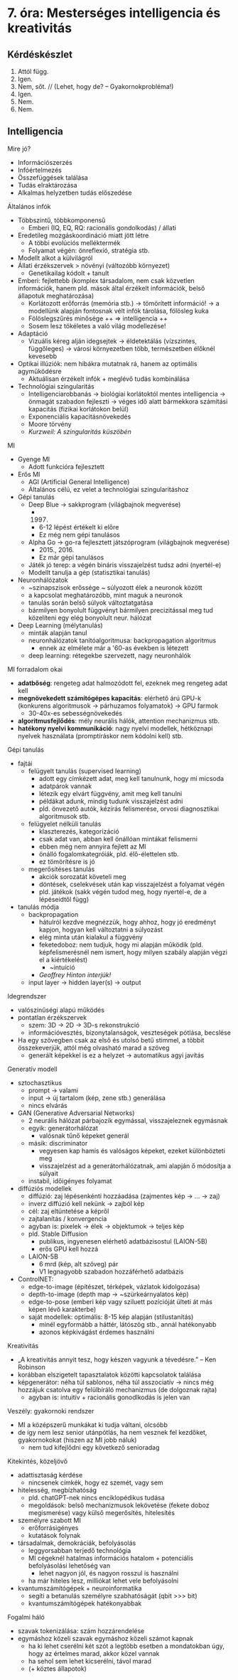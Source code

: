 # 7. óra: Mesterséges intelligencia és kreativitás

## Kérdéskészlet

1. Attól függ.
2. Igen.
3. Nem, sőt. // (Lehet, hogy de? – Gyakornokprobléma!)
4. Igen.
5. Nem.
6. Nem.

## Intelligencia

Mire jó?

* Információszerzés
* Infóértelmezés
* Összefüggések találása
* Tudás elraktározása
* Alkalmas helyzetben tudás előszedése

Általános infók

* Többszintű, többkomponensű
  * Emberi (IQ, EQ, RQ: racionális gondolkodás) / állati
* Eredetileg mozgáskoordináció miatt jött létre
  * A többi evolúciós melléktermék
  * Folyamat végén: önreflexió, stratégia stb.
* Modellt alkot a külvilágról
* Állati érzékszervek > növényi (változóbb környezet)
  * Genetikailag kódolt + tanult
* Emberi: fejlettebb (komplex társadalom, nem csak közvetlen információk, hanem pld. mások által érzékelt információk, belső állapotuk meghatározása)
  * Korlátozott erőforrás (memória stb.) -> tömörített információ! -> a modellünk alapján fontosnak vélt infók tárolása, fölösleg kuka
  * Fölöslegszűrés minősége ++ => intelligencia ++
  * Sosem lesz tökéletes a való világ modellezése!
* Adaptáció
  * Vizuális kéreg alján idegsejtek -> éldetektálás (vízszintes, függőleges) -> városi környezetben több, természetben élőknél kevesebb
* Optikai illúziók: nem hibákra mutatnak rá, hanem az optimális agyműködésre
  * Aktuálisan érzékelt infók + meglévő tudás kombinálása
* Technológiai szingularitás
  * Intelligenciarobbanás -> biológiai korlátoktól mentes intelligencia -> önmagát szabadon fejleszti -> véges idő alatt bármekkora számítási kapacitás (fizikai korlátokon belül)
  * Exponenciális kapacitásnövekedés
  * Moore törvény
  * *Kurzweil: A szingularitás küszöbén*

MI

* Gyenge MI
  * Adott funkcióra fejlesztett
* Erős MI
  * AGI (Artificial General Intelligence)
  * Általános célú, ez velet a technológiai szingularitáshoz
* Gépi tanulás
  * Deep Blue -> sakkprogram (világbajnok megverése)
    * 1997.
    * 6-12 lépést értékelt ki előre
    * Ez még nem gépi tanulásos
  * Alpha Go -> go-ra fejlesztett játszóprogram (világbajnok megverése)
    * 2015., 2016.
    * Ez már gépi tanulásos
  * Játék jó terep: a végén bináris visszajelzést tudsz adni (nyertél-e)
  * Modellt tanulja a gép (statisztikai tanulás)
* Neuronhálózatok
  * ~szinapszisok erőssége ~ súlyozott élek a neuronok között
  * a kapcsolat meghatározóbb, mint maguk a neuronok
  * tanulás során belső súlyok változtatgatása
  * bármilyen bonyolult függvényt bármilyen precizitással meg tud közelíteni egy elég bonyolult neur. hálózat
* Deep Learning (mélytanulás)
  * minták alapján tanul
  * neuronhálózatok tanítóalgoritmusa: backpropagation algoritmus
    * ennek az elmélete már a '60-as években is létezett
  * deep learning: rétegekbe szervezett, nagy neuronhálók

MI forradalom okai

* **adatbőség**: rengeteg adat halmozódott fel, ezeknek meg rengeteg adat kell
* **megnövekedett számítógépes kapacitás**: elérhető árú GPU-k (konkurens algoritmusok -> párhuzamos folyamatok) -> GPU farmok
  * 30-40x-es sebességnövekedés
* **algoritmusfejlődés**: mély neurális hálók, attention mechanizmus stb.
* **hatékony nyelvi kommunikáció**: nagy nyelvi modellek, hétköznapi nyelvek használata (promptíráskor nem kódolni kell) stb.

Gépi tanulás

* fajtái
  * felügyelt tanulás (supervised learning)
    * adott egy címkézett adat, meg kell tanulnunk, hogy mi micsoda
    * adatpárok vannak
    * létezik egy elvárt függvény, amit meg kell tanulni
    * példákat adunk, mindig tudunk visszajelzést adni
    * pld. önvezető autók, kézírás felismerése, orvosi diagnosztikai algoritmusok stb.
  * felügyelet nélküli tanulás
    * klaszterezés, kategorizáció
    * csak adat van, abban kell önállóan mintákat felismerni
    * ebben még nem annyira fejlett az MI
    * önálló fogalomkategróiák, pld. élő-élettelen stb.
    * ez tömörítésre is jó
  * megerősítéses tanulás
    * akciók sorozatát követeli meg
    * döntések, cselekvések után kap visszajelzést a folyamat végén
    * pld. játékok (sakk végén tudod meg, hogy nyertél-e, de a lépéseidtől függ)
* tanulás módja
  * backpropagation
    * hátulról kezdve megnézzük, hogy ahhoz, hogy jó eredményt kapjon, hogyan kell változtatni a súlyozást
    * elég minta után kialakul a függvény
    * feketedoboz: nem tudjuk, hogy mi alapján működik (pld. képfelismerésnél nem ismert, hogy milyen szabály alapján végzi el a kiértékelést)
      * ~intuíció
    * *Geoffrey Hinton interjúk!*
  * input layer -> hidden layer(s) -> output

Idegrendszer

* valószínűségi alapú működés
* pontatlan érzékszervek
  * szem: 3D -> 2D -> 3D-s rekonstrukció
  * információvesztés, bizonytalanságok, veszteségek pótlása, becslése
* Ha egy szövegben csak az első és utolsó betű stimmel, a többit összekeverjük, attól még olvasható marad a szöveg
  * generált képekkel is ez a helyzet -> automatikus agyi javítás

Generatív modell

* sztochasztikus
  * prompt -> valami
  * input -> új tartalom (kép, zene stb.) generálása
  * nincs elvárás
* GAN (Generative Adversarial Networks)
  * 2 neurális hálózat párbajozik egymással, visszajeleznek egymásnak
  * egyik: generátorhálózat
    * valósnak tűnő képeket generál
  * másik: discriminator
    * vegyesen kap hamis és valóságos képeket, ezeket különbözteti meg
    * visszajelzést ad a generátorhálózatnak, ami alapján ő módosítja a súlyait
  * instabil, időigényes folyamat
* diffúziós modellek
  * diffúzió: zaj lépésenkénti hozzáadása (zajmentes kép -> ... -> zaj)
  * inverz diffúzió kell nekünk -> zajból kép
  * cél: zaj eltüntetése a képről
  * zajtalanítás / konvergencia
  * agyban is: pixelek -> élek -> objektumok -> teljes kép
  * pld. Stable Diffusion
    * publikus, ingyenesen elérhető adatbázisostul (LAION-5B)
    * erős GPU kell hozzá
  * LAION-5B
    * 6 mrd (kép, alt szöveg) pár
    * V1 legnagyobb szabadon hozzáférhető adatbázis
* ControlNET:
  * edge-to-image (építészet, térképek, vázlatok kidolgozása)
  * depth-to-image (depth map -> ~szürkeárnyalatos kép)
  * edge-to-pose (emberi kép vagy sziluett pozícióját ülteti át más képen lévő karakterbe)
  * saját modellek: optimális: 8-15 kép alapján (stílustanítás)
    * minél egyformább a háttér, látószög stb., annál hatékonyabb
    * azonos képkivágást érdemes használni

Kreativitás

* „A kreativitás annyit tesz, hogy készen vagyunk a tévedésre.” – Ken Robinson
* korábban elszigetelt tapasztalatok közötti kapcsolatok találása
* képgenerátor: néha túl sablonos, néha túl asszociatív -> nincs még hozzájuk csatolva egy felülbíráló mechanizmus (de dolgoznak rajta)
  * agyban is: intuitív + racionális gonodlkodás is jelen van

Veszély: gyakornoki rendszer

* MI a középszerű munkákat ki tudja váltani, olcsóbb
* de így nem lesz senior utánpótlás, ha nem vesznek fel kezdőket, gyakornokokat (hiszen az MI jobb náluk)
  * nem tud kifejlődni egy következő senioradag

Kitekintés, közeljövő

* adattisztaság kérdése
  * nincsenek címkék, hogy ez szemét, vagy sem
* hitelesség, megbízhatóság
  * pld. chatGPT-nek nincs enciklopédikus tudása
  * megoldások: belső mechanizmusok lekövetése (fekete doboz megismerése) vagy külső megerősítés, hitelesítés
* személyre szabott MI
  * erőforrásigényes
  * kutatások folynak
* társadalmak, demokráciák, befolyásolás
  * leggyorsabban terjedő technológia
  * MI cégeknél hatalmas információs hatalom + potenciális befolyásolási lehetőség van
    * lehet nagyon jól, és nagyon rosszul is használni
  * ha már hiteles lesz, milliókat lehet vele befolyásolni
* kvantumszámítógépek + neuroinformatika
  * segíti a betanulás személyre szabhatóságát (qbit >>> bit)
  * kvantumszámítógépek hatékonyabbak

Fogalmi háló

* szavak tokenizálása: szám hozzárendelése
* egymáshoz közeli szavak egymáshoz közeli számot kapnak
  * ha ki lehet cserélni két szót a legtöbb esetben a mondatokban úgy, hogy az értelmes marad, akkor közel vannak
  * ha sehol sem lehet kicserélni, távol marad
  * (+ köztes állapotok)
